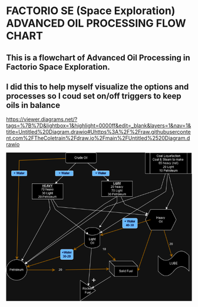 # FACTORIO SE (Space Exploration) ADVANCED OIL PROCESSING FLOW CHART 

## This is a flowchart of Advanced Oil Processing in Factorio Space Exploration.
## I did this to help myself visualize the options and processes so I coud set on/off triggers to keep oils in balance

https://viewer.diagrams.net/?tags=%7B%7D&lightbox=1&highlight=0000ff&edit=_blank&layers=1&nav=1&title=Untitled%20Diagram.drawio#Uhttps%3A%2F%2Fraw.githubusercontent.com%2FTheColetrain%2Fdraw.io%2Fmain%2FUntitled%2520Diagram.drawio



![Advanced Oil Processing](https://github.com/TheColetrain/draw.io/blob/main/Untitled%20Diagram.drawio.png)




